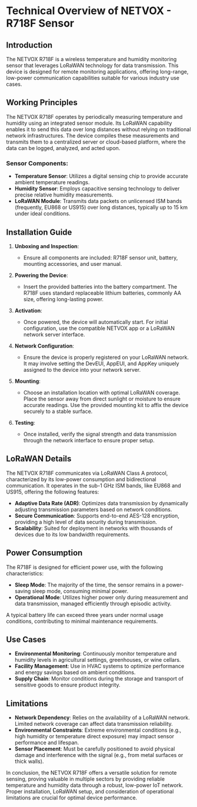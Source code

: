 # Technical Overview of NETVOX - R718F Sensor

## Introduction
The NETVOX R718F is a wireless temperature and humidity monitoring sensor that leverages LoRaWAN technology for data transmission. This device is designed for remote monitoring applications, offering long-range, low-power communication capabilities suitable for various industry use cases.

## Working Principles
The NETVOX R718F operates by periodically measuring temperature and humidity using an integrated sensor module. Its LoRaWAN capability enables it to send this data over long distances without relying on traditional network infrastructures. The device compiles these measurements and transmits them to a centralized server or cloud-based platform, where the data can be logged, analyzed, and acted upon.

### Sensor Components:
- **Temperature Sensor**: Utilizes a digital sensing chip to provide accurate ambient temperature readings.
- **Humidity Sensor**: Employs capacitive sensing technology to deliver precise relative humidity measurements.
- **LoRaWAN Module**: Transmits data packets on unlicensed ISM bands (frequently, EU868 or US915) over long distances, typically up to 15 km under ideal conditions.

## Installation Guide
1. **Unboxing and Inspection**:
   - Ensure all components are included: R718F sensor unit, battery, mounting accessories, and user manual.

2. **Powering the Device**:
   - Insert the provided batteries into the battery compartment. The R718F uses standard replaceable lithium batteries, commonly AA size, offering long-lasting power.
  
3. **Activation**:
   - Once powered, the device will automatically start. For initial configuration, use the compatible NETVOX app or a LoRaWAN network server interface.

4. **Network Configuration**:
   - Ensure the device is properly registered on your LoRaWAN network. It may involve setting the DevEUI, AppEUI, and AppKey uniquely assigned to the device into your network server.

5. **Mounting**:
   - Choose an installation location with optimal LoRaWAN coverage. Place the sensor away from direct sunlight or moisture to ensure accurate readings. Use the provided mounting kit to affix the device securely to a stable surface.

6. **Testing**:
   - Once installed, verify the signal strength and data transmission through the network interface to ensure proper setup.

## LoRaWAN Details
The NETVOX R718F communicates via LoRaWAN Class A protocol, characterized by its low-power consumption and bidirectional communication. It operates in the sub-1 GHz ISM bands, like EU868 and US915, offering the following features:

- **Adaptive Data Rate (ADR)**: Optimizes data transmission by dynamically adjusting transmission parameters based on network conditions.
- **Secure Communication**: Supports end-to-end AES-128 encryption, providing a high level of data security during transmission.
- **Scalability**: Suited for deployment in networks with thousands of devices due to its low bandwidth requirements.

## Power Consumption
The R718F is designed for efficient power use, with the following characteristics:
- **Sleep Mode**: The majority of the time, the sensor remains in a power-saving sleep mode, consuming minimal power.
- **Operational Mode**: Utilizes higher power only during measurement and data transmission, managed efficiently through episodic activity.

A typical battery life can exceed three years under normal usage conditions, contributing to minimal maintenance requirements.

## Use Cases
- **Environmental Monitoring**: Continuously monitor temperature and humidity levels in agricultural settings, greenhouses, or wine cellars.
- **Facility Management**: Use in HVAC systems to optimize performance and energy savings based on ambient conditions.
- **Supply Chain**: Monitor conditions during the storage and transport of sensitive goods to ensure product integrity.

## Limitations
- **Network Dependency**: Relies on the availability of a LoRaWAN network. Limited network coverage can affect data transmission reliability.
- **Environmental Constraints**: Extreme environmental conditions (e.g., high humidity or temperature direct exposure) may impact sensor performance and lifespan.
- **Sensor Placement**: Must be carefully positioned to avoid physical damage and interference with the signal (e.g., from metal surfaces or thick walls).

In conclusion, the NETVOX R718F offers a versatile solution for remote sensing, proving valuable in multiple sectors by providing reliable temperature and humidity data through a robust, low-power IoT network. Proper installation, LoRaWAN setup, and consideration of operational limitations are crucial for optimal device performance.